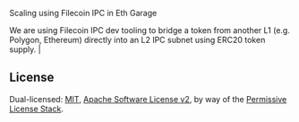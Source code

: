 Scaling using Filecoin IPC in Eth Garage

We are using Filecoin IPC dev tooling to bridge a token from another L1 (e.g. Polygon, Ethereum) directly into an L2 IPC subnet using ERC20 token supply. |

## License

Dual-licensed: [MIT](./LICENSE-MIT), [Apache Software License v2](./LICENSE-APACHE), by way of the
[Permissive License Stack](https://protocol.ai/blog/announcing-the-permissive-license-stack/).
